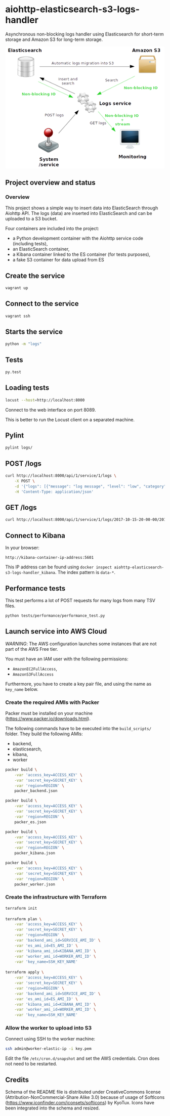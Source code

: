 # aiohttp-elasticsearch-s3-logs-handler

Asynchronous non-blocking logs handler using Elasticsearch for short-term storage
and Amazon S3 for long-term storage.

![Image 1](resources/architecture.png)

## Project overview and status

### Overview

This project shows a simple way to insert data into ElasticSearch through Aiohttp API.
The logs (data) are inserted into ElasticSearch and can be uploaded to a S3 bucket.

Four containers are included into the project:
* a Python development container with the Aiohttp service code (including tests),
* an ElasticSearch container,
* a Kibana container linked to the ES container (for tests purposes),
* a fake S3 container for data upload from ES

## Create the service

```bash
vagrant up
```

## Connect to the service

```bash
vagrant ssh
```

## Starts the service

```bash
python -m "logs"
```

## Tests

```bash
py.test
```

## Loading tests

```bash
locust --host=http://localhost:8000
```

Connect to the web interface on port 8089.

This is better to run the Locust client on a separated machine.

## Pylint

```bash
pylint logs/
```

## POST /logs

```bash
curl http://localhost:8000/api/1/service/1/logs \
    -X POST \
    -d '{"logs": [{"message": "log message", "level": "low", "category": "my category", "date": "1502304972"}]}' \
    -H 'Content-Type: application/json'
```

## GET /logs

```bash
curl http://localhost:8000/api/1/service/1/logs/2017-10-15-20-00-00/2017-10-16-15-00-00
```

## Connect to Kibana

In your browser:

```
http://kibana-container-ip-address:5601
```

This IP address can be found using `docker inspect aiohttp-elasticsearch-s3-logs-handler_kibana`.
The index pattern is `data-*`.

## Performance tests

This test performs a lot of POST requests for many logs from many TSV files.

```bash
python tests/performance/performance_test.py
```

## Launch service into AWS Cloud

*WARNING*: The AWS configuration launches some instances
that are not part of the AWS Free tier.

You must have an IAM user with the following permissions:
 * `AmazonEC2FullAccess`,
 * `AmazonS3FullAccess`

Furthermore, you have to create a key pair file,
and using the name as `key_name` below.

### Create the required AMIs with Packer

Packer must be installed on your machine
(https://www.packer.io/downloads.html).

The following commands have to be executed into the `build_scripts/` folder.
They build the following AMIs:
 * backend,
 * elasticsearch,
 * kibana,
 * worker

```bash
packer build \
    -var 'access_key=ACCESS_KEY' \
    -var 'secret_key=SECRET_KEY' \
    -var 'region=REGION' \
    packer_backend.json
```

```bash
packer build \
    -var 'access_key=ACCESS_KEY' \
    -var 'secret_key=SECRET_KEY' \
    -var 'region=REGION' \
    packer_es.json
```

```bash
packer build \
    -var 'access_key=ACCESS_KEY' \
    -var 'secret_key=SECRET_KEY' \
    -var 'region=REGION' \
    packer_kibana.json
```

```bash
packer build \
    -var 'access_key=ACCESS_KEY' \
    -var 'secret_key=SECRET_KEY' \
    -var 'region=REGION' \
    packer_worker.json
```

### Create the infrastructure with Terraform

```bash
terraform init

terraform plan \
    -var 'access_key=ACCESS_KEY' \
    -var 'secret_key=SECRET_KEY' \
    -var 'region=REGION' \
    -var 'backend_ami_id=SERVICE_AMI_ID' \
    -var 'es_ami_id=ES_AMI_ID' \
    -var 'kibana_ami_id=KIBANA_AMI_ID' \
    -var 'worker_ami_id=WORKER_AMI_ID' \
    -var 'key_name=SSH_KEY_NAME'

terraform apply \
    -var 'access_key=ACCESS_KEY' \
    -var 'secret_key=SECRET_KEY' \
    -var 'region=REGION' \
    -var 'backend_ami_id=SERVICE_AMI_ID' \
    -var 'es_ami_id=ES_AMI_ID' \
    -var 'kibana_ami_id=KIBANA_AMI_ID' \
    -var 'worker_ami_id=WORKER_AMI_ID' \
    -var 'key_name=SSH_KEY_NAME'
```

### Allow the worker to upload into S3

Connect using SSH to the worker machine:

```bash
ssh admin@worker-elastic-ip -i key.pem
```

Edit the file `/etc/cron.d/snapshot` and set the AWS credentials.
Cron does not need to be restarted.

## Credits

Schema of the README file is distributed under CreativeCommons license
(Attribution-NonCommercial-Share Alike 3.0) because of usage of SoftIcons
(https://www.iconfinder.com/iconsets/softicons) by KyoTux.
Icons have been integrated into the schema and resized.
